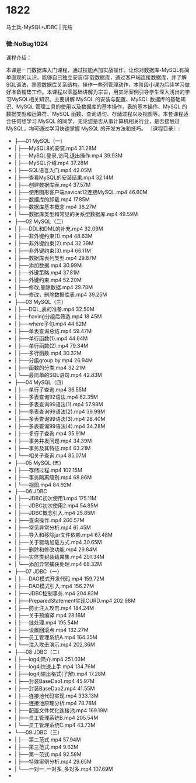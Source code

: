 # 1822
马士兵-MySQL+JDBC | 完结
### 微:NoBug1024 


课程介绍：

本课是一门数据库入门课程，通过技能点加实战操作，让你对数据库-MySQL有简单直观的认识，能够自己独立安装/卸载数据库，通过客户端连接数据库，并了解SQL语法，熟悉数据库关系结构，操作一些列管理动作，本阶段小课为后续学习做好准备铺垫工作。本课程以零基础讲解为宗旨，用实际案例引导学生深入浅出的学习MySQL相关知识。主要讲解 MySQL 的安装与配置、MySQL 数据库的基础知识、MySQL 管理工具的使用以及数据库的基本操作，表的基本操作、MySQL 的数据类型和运算符、MySQL 函数、查询语句、存储过程以及视图等。本套课程适合任何想学习 MySQL 的同学，无论您是否从事计算机相关行业，是否接触过 MySQL，均可通过学习快速掌握 MySQL 的开发方法和技巧。
〖课程目录〗:



- ├──01 MySQL（一）  
- |   ├──MySQL8的安装.mp4  31.28M
- |   ├──MySQL登录,访问,退出操作.mp4  39.93M
- |   ├──MySQL介绍.mp4  37.28M
- |   ├──SQL语言入门.mp4  42.05M
- |   ├──查看MySQL的安装结果.mp4  32.14M
- |   ├──创建数据库表.mp4  37.57M
- |   ├──使用图形客户端navicat12连接MySQL.mp4  46.60M
- |   ├──数据库的卸载.mp4  17.85M
- |   ├──数据库基本概念.mp4  38.27M
- |   └──数据库类型和常见的关系型数据库.mp4  49.59M
- ├──02 MySQL（二）  
- |   ├──DDL和DML的补充.mp4  32.09M
- |   ├──非外键约束(1).mp4  48.63M
- |   ├──非外键约束(2).mp4  32.39M
- |   ├──非外键约束(3).mp4  66.11M
- |   ├──数据库表列类型.mp4  29.87M
- |   ├──添加数据.mp4  30.99M
- |   ├──外键策略.mp4  37.81M
- |   ├──外键约束.mp4  52.20M
- |   ├──修改,删除数据.mp4  29.78M
- |   └──修改，删除数据库表.mp4  39.25M
- ├──03 MySQL（三）  
- |   ├──DQL_表的准备.mp4  32.50M
- |   ├──having分组后筛选.mp4  18.45M
- |   ├──where子句.mp4  44.82M
- |   ├──单表查询总结.mp4  59.47M
- |   ├──单行函数(1).mp4  44.64M
- |   ├──单行函数(2).mp4  79.34M
- |   ├──多行函数.mp4  30.32M
- |   ├──分组group by.mp4  26.94M
- |   ├──函数的分类.mp4  32.21M
- |   └──最简单的SQL语句.mp4  42.83M
- ├──04 MySQL（四）  
- |   ├──单行子查询.mp4  36.55M
- |   ├──多表查询92语法.mp4  62.35M
- |   ├──多表查询99语法(1).mp4  57.98M
- |   ├──多表查询99语法(2).mp4  39.99M
- |   ├──多表查询99语法(3).mp4  28.40M
- |   ├──多表查询99语法(4).mp4  34.28M
- |   ├──多行子查询.mp4  35.91M
- |   ├──事务并发问题.mp4  34.39M
- |   ├──事务及其特征.mp4  63.21M
- |   └──相关子查询.mp4  85.07M
- ├──05 MySQL  (五)  
- |   ├──存储过程.mp4  102.15M
- |   ├──事务隔离级别.mp4  68.86M
- |   └──视图.mp4  84.92M
- ├──06 JDBC  
- |   ├──JDBC初次使用1.mp4  175.11M
- |   ├──JDBC初次使用2.mp4  54.85M
- |   ├──JDBC概念引入.mp4  25.85M
- |   ├──查询操作.mp4  260.57M
- |   ├──常见异常分析.mp4  61.45M
- |   ├──导入和移除jar文件依赖.mp4  67.48M
- |   ├──关于驱动加载方式.mp4  30.65M
- |   ├──删除和修改功能.mp4  29.84M
- |   ├──实体类封装结果集.mp4  201.34M
- |   └──添加异常捕获处理.mp4  68.32M
- ├──07 JDBC（一）  
- |   ├──DAO模式开发代码.mp4  159.72M
- |   ├──DAO模式引入.mp4  156.27M
- |   ├──JDBC控制事务.mp4  204.83M
- |   ├──PreparedStatement实现CURD.mp4  202.98M
- |   ├──防止注入攻击.mp4  184.24M
- |   ├──关于预编译.mp4  28.16M
- |   ├──批处理.mp4  195.54M
- |   ├──设置回滚点.mp4  132.27M
- |   ├──员工管理系统A.mp4  164.35M
- |   └──注入攻击演示.mp4  202.36M
- ├──08 JDBC（二）  
- |   ├──log4j简介.mp4  251.03M
- |   ├──log4j快速上手.mp4  134.76M
- |   ├──log4j输出格式(了解).mp4  17.28M
- |   ├──封装BaseDao1.mp4  45.97M
- |   ├──封装BaseDao2.mp4  41.55M
- |   ├──连接池代码实现.mp4  333.13M
- |   ├──连接池原理分析.mp4  78.78M
- |   ├──配置文件优化连接池.mp4  169.19M
- |   ├──员工管理系统B.mp4  205.54M
- |   └──员工管理系统C.mp4  43.73M
- └──09 JDBC（三）  
- |   ├──第二范式.mp4  57.94M
- |   ├──第三范式.mp4  9.62M
- |   ├──第一范式.mp4  92.58M
- |   ├──特殊案例分析.mp4  29.65M
- |   └──一对一_一对多_多对多.mp4  107.69M
- 
